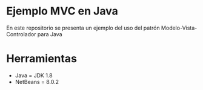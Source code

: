 # Ejemplo MVC en Java

En este repositorio se presenta un ejemplo del uso del patrón Modelo-Vista-Controlador para Java

# Herramientas

* Java = JDK 1.8
* NetBeans = 8.0.2